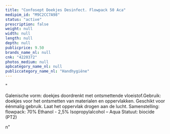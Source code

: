 ```yaml
---
title: "Confosept Doekjes Desinfect. Flowpack 50 Aca"
medipim_id: "M9C2CC7A98"
status: "active"
prescription: false
weight: null
width: null
length: null
depth: null
publicprice: 9.50
brands_name_nl: null
cnk: "4220372"
photos_medium: null
apbcategory_name_nl: null
publiccategory_name_nl: "Handhygiëne"
---
```

"<p>Galenische vorm: doekjes doordrenkt met ontsmettende vloeistof.Gebruik: doekjes voor het ontsmetten van materialen en oppervlakken. Geschikt voor éénmalig gebruik. Laat het oppervlak drogen aan de lucht. Samenstelling: flowpack: 70% Ethanol - 2,5% Isopropylalcohol – Aqua Statuut: biocide (PT2)</p>n"
